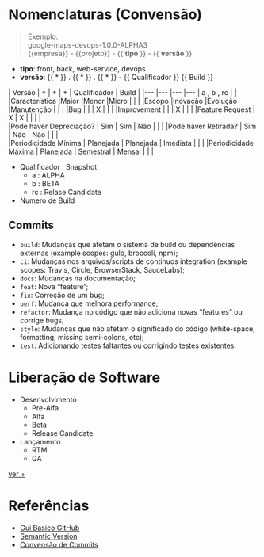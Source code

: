 # Nomenclaturas (Convensão)

> Exemplo: <br>
>  google-maps-devops-1.0.0-ALPHA3 <br>
> {{empresa}} - {{projeto}} - {{ **tipo** }} - {{ **versão** }}

- **tipo**: front, back, web-service, devops
- **versão**: {{ * }} . {{ * }} . {{ * }} - {{ Qualificador }} {{ Build }}

| Versão                                            | *         | *         | *         | Qualificador | Build |
|---                                                |---        |---        |---        | a , b , rc   |       |
|Característica	                                    |Maior	    |Menor	    |Micro  	  |              |       | 
|Escopo	                                            |Inovação	  |Evolução	  |Manutenção	|              |       |
|Bug                                                |	          |           | X	        |              |       |
|Improvement			                                  |           |           | X         |	             |       |
|Feature Request	                                  | X	        | X         |           |              |       |		
|Pode haver Depreciação?	                          | Sim       | Sim       | Não       |	             |       |
|Pode haver Retirada?	                              | Sim       | Não       | Não       |              |       |	
|Periodicidade Mínima	                              | Planejada	| Planejada	| Imediata	|              |       |
|Periodicidade Máxima	                              | Planejada	| Semestral	| Mensal    |              |       |

- Qualificador : Snapshot 
  - a : ALPHA 
  - b : BETA 
  - rc : Relase Candidate
- Numero de Build

## Commits

- `build`: Mudanças que afetam o sistema de build ou dependências externas (example scopes: gulp, broccoli, npm);
- `ci`: Mudanças nos arquivos/scripts de continuos integration (example scopes: Travis, Circle, BrowserStack, SauceLabs);
- `docs`: Mudanças na documentação;
- `feat`: Nova “feature”;
- `fix`: Correção de um bug;
- `perf`: Mudança que melhora performance;
- `refactor`: Mudança no código que não adiciona novas “features” ou corrige bugs;
- `style`: Mudanças que não afetam o significado do código (white-space, formatting, missing semi-colons, etc);
- `test`: Adicionando testes faltantes ou corrigindo testes existentes.

# Liberação de Software
- Desenvolvimento
  - Pre-Alfa
  - Alfa
  - Beta
  - Release Candidate
- Lançamento
  - RTM
  - GA

[ver +](https://pt.wikipedia.org/wiki/Ciclo_de_vida_de_libera%C3%A7%C3%A3o_de_software)

# Referências
- [Gui Basico GitHub](https://medium.com/enext-ideas/convens%C3%A3o-de-nomenclatura-no-bitbucket-github-dad1acb0b026)
- [Semantic Version](https://semver.org/)
- [Convensão de Commits](https://www.conventionalcommits.org/en/v1.0.0/#summary)
